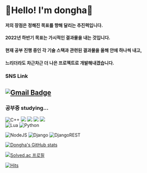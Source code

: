 # 🙋Hello! I'm dongha🙋
#### 저의 장점은 정해진 목표를 향해 달리는 추진력입니다.
#### 2022년 하반기 목표는 가시적인 결과물을 내는 것입니다.
#### 현재 공부 진행 중인 각 기술 스택과 관련된 결과물을 올해 안에 하나씩 내고, 
#### 느리더라도 차근차근 더 나은 프로젝트로 개발해내겠습니다.

### SNS Link
[![Gmail Badge](https://img.shields.io/badge/Instagram-E4405F?style=for-the-badge&logo=instagram&logoColor=white)](https://www.instagram.com/donghada_life/)
---
### 공부중 studying...
![C++](https://img.shields.io/badge/c++-%2300599C.svg?style=for-the-badge&logo=c%2B%2B&logoColor=white)
<img src="https://img.shields.io/badge/html5-E34F26?style=for-the-badge&logo=html5&logoColor=white"> 
<img src="https://img.shields.io/badge/css-1572B6?style=for-the-badge&logo=css3&logoColor=white"> 
<img src="https://img.shields.io/badge/javascript-F7DF1E?style=for-the-badge&logo=javascript&logoColor=black"> 
<img src="https://img.shields.io/badge/jquery-0769AD?style=for-the-badge&logo=jquery&logoColor=white">
<br>
![Lua](https://img.shields.io/badge/lua-%232C2D72.svg?style=for-the-badge&logo=lua&logoColor=white)
![Python](https://img.shields.io/badge/python-3670A0?style=for-the-badge&logo=python&logoColor=ffdd54)      
   
![NodeJS](https://img.shields.io/badge/node.js-6DA55F?style=for-the-badge&logo=node.js&logoColor=white)
![Django](https://img.shields.io/badge/django-%23092E20.svg?style=for-the-badge&logo=django&logoColor=white)
![DjangoREST](https://img.shields.io/badge/DJANGO-REST-ff1709?style=for-the-badge&logo=django&logoColor=white&color=ff1709&labelColor=gray)   

[![Dongha's GitHub stats](https://github-readme-stats.vercel.app/api?username=kimdw338&&theme=radical)](https://github.com/anuraghazra/github-readme-stats)   

[![Solved.ac
프로필](http://mazassumnida.wtf/api/v2/generate_badge?boj=dongha0940)](https://solved.ac/dongha0940)      
   
   [![Hits](https://hits.seeyoufarm.com/api/count/incr/badge.svg?url=https%3A%2F%2Fgithub.com%2Fkimdw338&count_bg=%23FF0900&title_bg=%23555555&icon=&icon_color=%23FFFFFF&title=hits&edge_flat=false)](https://hits.seeyoufarm.com)   
